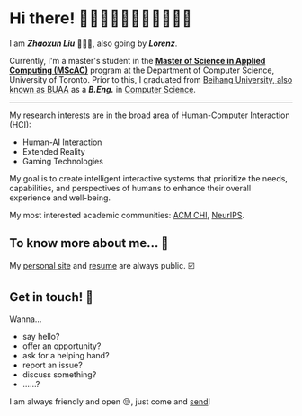 # Hi there! 👏👏🏻👏🏼👏🏽👏🏾👏🏿
I am ***Zhaoxun Liu*** 🙋🏻‍♂️, also going by ***Lorenz***.

Currently, I'm a master's student in the [**Master of Science in Applied Computing (MScAC)**](https://mscac.utoronto.ca/) program at the Department of Computer Science, University of Toronto. Prior to this, I graduated from [Beihang University, also known as BUAA](http://buaa.edu.cn/) as a ***B.Eng.*** in [Computer Science](https://scse.buaa.edu.cn/).

------

My research interests are in the broad area of Human-Computer Interaction (HCI):
* Human-AI Interaction
* Extended Reality
* Gaming Technologies

My goal is to create intelligent interactive systems that prioritize the needs, capabilities, and perspectives of humans to enhance their overall experience and well-being.

My most interested academic communities: [ACM CHI](https://dl.acm.org/conference/chi), [NeurIPS](https://nips.cc/).

## To know more about me… 🤔

My [personal site](https://gitlorenzl.github.io/) and [resume](https://gitlorenzl.github.io/files/Zhaoxun_CV.pdf) are always public. ☑️

## Get in touch! 📨

Wanna…

* say hello?
* offer an opportunity?
* ask for a helping hand?
* report an issue?
* discuss something?
* ……?

I am always friendly and open 😝, just come and [send](mailto:lorenz@cs.toronto.edu)!
